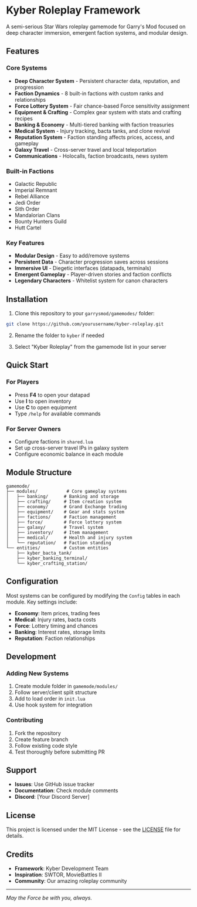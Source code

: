 # Kyber Roleplay Framework

A semi-serious Star Wars roleplay gamemode for Garry's Mod focused on deep character immersion, emergent faction systems, and modular design.

## Features

### Core Systems
- **Deep Character System** - Persistent character data, reputation, and progression
- **Faction Dynamics** - 8 built-in factions with custom ranks and relationships
- **Force Lottery System** - Fair chance-based Force sensitivity assignment
- **Equipment & Crafting** - Complex gear system with stats and crafting recipes
- **Banking & Economy** - Multi-tiered banking with faction treasuries
- **Medical System** - Injury tracking, bacta tanks, and clone revival
- **Reputation System** - Faction standing affects prices, access, and gameplay
- **Galaxy Travel** - Cross-server travel and local teleportation
- **Communications** - Holocalls, faction broadcasts, news system

### Built-in Factions
- Galactic Republic
- Imperial Remnant  
- Rebel Alliance
- Jedi Order
- Sith Order
- Mandalorian Clans
- Bounty Hunters Guild  
- Hutt Cartel

### Key Features
- **Modular Design** - Easy to add/remove systems
- **Persistent Data** - Character progression saves across sessions  
- **Immersive UI** - Diegetic interfaces (datapads, terminals)
- **Emergent Gameplay** - Player-driven stories and faction conflicts
- **Legendary Characters** - Whitelist system for canon characters

## Installation

1. Clone this repository to your `garrysmod/gamemodes/` folder:
```bash
git clone https://github.com/yourusername/kyber-roleplay.git
```

2. Rename the folder to `kyber` if needed

3. Select "Kyber Roleplay" from the gamemode list in your server

## Quick Start

### For Players
- Press **F4** to open your datapad
- Use **I** to open inventory
- Use **C** to open equipment
- Type `/help` for available commands

### For Server Owners
- Configure factions in `shared.lua`
- Set up cross-server travel IPs in galaxy system
- Configure economic balance in each module

## Module Structure

```
gamemode/
├── modules/           # Core gameplay systems
│   ├── banking/      # Banking and storage
│   ├── crafting/     # Item creation system  
│   ├── economy/      # Grand Exchange trading
│   ├── equipment/    # Gear and stats system
│   ├── factions/     # Faction management
│   ├── force/        # Force lottery system
│   ├── galaxy/       # Travel system
│   ├── inventory/    # Item management
│   ├── medical/      # Health and injury system
│   └── reputation/   # Faction standing
└── entities/         # Custom entities
    ├── kyber_bacta_tank/
    ├── kyber_banking_terminal/
    └── kyber_crafting_station/
```

## Configuration

Most systems can be configured by modifying the `Config` tables in each module. Key settings include:

- **Economy**: Item prices, trading fees
- **Medical**: Injury rates, bacta costs  
- **Force**: Lottery timing and chances
- **Banking**: Interest rates, storage limits
- **Reputation**: Faction relationships

## Development

### Adding New Systems
1. Create module folder in `gamemode/modules/`
2. Follow server/client split structure
3. Add to load order in `init.lua`
4. Use hook system for integration

### Contributing
1. Fork the repository
2. Create feature branch
3. Follow existing code style
4. Test thoroughly before submitting PR

## Support

- **Issues**: Use GitHub issue tracker
- **Documentation**: Check module comments
- **Discord**: [Your Discord Server]

## License

This project is licensed under the MIT License - see the [LICENSE](LICENSE) file for details.

## Credits

- **Framework**: Kyber Development Team
- **Inspiration**: SWTOR, MovieBattles II
- **Community**: Our amazing roleplay community

---

*May the Force be with you, always.*